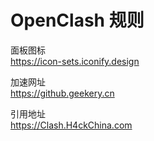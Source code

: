 # OpenClash 规则

面板图标  
https://icon-sets.iconify.design  

加速网址  
https://github.geekery.cn  

引用地址  
https://Clash.H4ckChina.com
